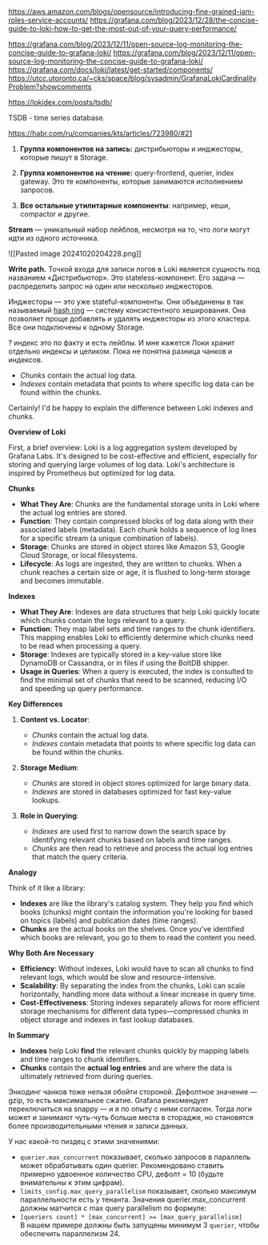 https://aws.amazon.com/blogs/opensource/introducing-fine-grained-iam-roles-service-accounts/
https://grafana.com/blog/2023/12/28/the-concise-guide-to-loki-how-to-get-the-most-out-of-your-query-performance/

https://grafana.com/blog/2023/12/11/open-source-log-monitoring-the-concise-guide-to-grafana-loki/
https://grafana.com/blog/2023/12/11/open-source-log-monitoring-the-concise-guide-to-grafana-loki/
https://grafana.com/docs/loki/latest/get-started/components/
https://utcc.utoronto.ca/~cks/space/blog/sysadmin/GrafanaLokiCardinalityProblem?showcomments

https://lokidex.com/posts/tsdb/

TSDB - time series database. 

https://habr.com/ru/companies/kts/articles/723980/#21

1. **Группа компонентов на запись:** дистрибьюторы и инджесторы, которые пишут в Storage.
    
2. **Группа компонентов на чтение:** query-frontend, querier, index gateway. Это те компоненты, которые занимаются исполнением запросов.
    
3. **Все остальные утилитарные компоненты**: например, кеши, compactor и другие.

**Stream** — уникальный набор лейблов, несмотря на то, что логи могут идти из одного источника.

![[Pasted image 20241020204228.png]]

**Write path.** Точкой входа для записи логов в Loki является сущность под названием «Дистрибьютор». Это stateless-компонент. Его задача — распределить запрос на один или несколько инджесторов.

Инджесторы — это уже stateful-компоненты. Они объединены в так называемый [hash ring](https://en.wikipedia.org/wiki/Consistent_hashing) — систему консистентного хеширования. Она позволяет проще добавлять и удалять инджесторы из этого кластера. Все они подключены к одному Storage.

? индекс это по факту и есть лейблы. И мне кажется Локи хранит отдельно индексы и целиком. Пока не понятна разница чанков и индексов. 


- _Chunks_ contain the actual log data.
- _Indexes_ contain metadata that points to where specific log data can be found within the chunks.


Certainly! I'd be happy to explain the difference between Loki indexes and chunks.

**Overview of Loki**

First, a brief overview: Loki is a log aggregation system developed by Grafana Labs. It's designed to be cost-effective and efficient, especially for storing and querying large volumes of log data. Loki's architecture is inspired by Prometheus but optimized for log data.

**Chunks**

- **What They Are**: Chunks are the fundamental storage units in Loki where the actual log entries are stored.
- **Function**: They contain compressed blocks of log data along with their associated labels (metadata). Each chunk holds a sequence of log lines for a specific stream (a unique combination of labels).
- **Storage**: Chunks are stored in object stores like Amazon S3, Google Cloud Storage, or local filesystems.
- **Lifecycle**: As logs are ingested, they are written to chunks. When a chunk reaches a certain size or age, it is flushed to long-term storage and becomes immutable.

**Indexes**

- **What They Are**: Indexes are data structures that help Loki quickly locate which chunks contain the logs relevant to a query.
- **Function**: They map label sets and time ranges to the chunk identifiers. This mapping enables Loki to efficiently determine which chunks need to be read when processing a query.
- **Storage**: Indexes are typically stored in a key-value store like DynamoDB or Cassandra, or in files if using the BoltDB shipper.
- **Usage in Queries**: When a query is executed, the index is consulted to find the minimal set of chunks that need to be scanned, reducing I/O and speeding up query performance.

**Key Differences**

1. **Content vs. Locator**:
    
    - _Chunks_ contain the actual log data.
    - _Indexes_ contain metadata that points to where specific log data can be found within the chunks.
2. **Storage Medium**:
    
    - _Chunks_ are stored in object stores optimized for large binary data.
    - _Indexes_ are stored in databases optimized for fast key-value lookups.
3. **Role in Querying**:
    
    - _Indexes_ are used first to narrow down the search space by identifying relevant chunks based on labels and time ranges.
    - _Chunks_ are then read to retrieve and process the actual log entries that match the query criteria.

**Analogy**

Think of it like a library:

- **Indexes** are like the library's catalog system. They help you find which books (chunks) might contain the information you're looking for based on topics (labels) and publication dates (time ranges).
- **Chunks** are the actual books on the shelves. Once you've identified which books are relevant, you go to them to read the content you need.

**Why Both Are Necessary**

- **Efficiency**: Without indexes, Loki would have to scan all chunks to find relevant logs, which would be slow and resource-intensive.
- **Scalability**: By separating the index from the chunks, Loki can scale horizontally, handling more data without a linear increase in query time.
- **Cost-Effectiveness**: Storing indexes separately allows for more efficient storage mechanisms for different data types—compressed chunks in object storage and indexes in fast lookup databases.

**In Summary**

- **Indexes** help Loki **find** the relevant chunks quickly by mapping labels and time ranges to chunk identifiers.
- **Chunks** contain the **actual log entries** and are where the data is ultimately retrieved from during queries.



Энкодинг чанков тоже нельзя обойти стороной. Дефолтное значение — gzip, то есть максимальное сжатие. Grafana рекомендует переключиться на snappy — и я по опыту с ними согласен. Тогда логи может и занимают чуть-чуть больше места в сторадже, но становятся более производительными чтения и записи данных.


У нас какой-то пиздец с этими значениями:
- `querier.max_concurrent` показывает, сколько запросов в параллель может обрабатывать один querier. Рекомендовано ставить примерно удвоенное количество CPU, дефолт = 10 (будьте внимательны к этим цифрам).
- `limits_config.max_query_parallelism` показывает, сколько максимум параллельности есть у тенанта. Значения querier.max_concurrent должны матчится с max query parallelism по формуле:  
- `[queriers count] * [max_concurrent] >= [max_query_parallelism]      `В нашем примере должны быть запущены минимум 3 `querier`, чтобы обеспечить параллелизм 24.
